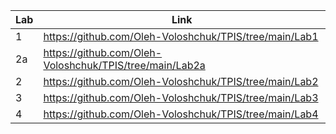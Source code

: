 | Lab | Link |
| --- | ---- |
|  1  | https://github.com/Oleh-Voloshchuk/TPIS/tree/main/Lab1  |
|  2a | https://github.com/Oleh-Voloshchuk/TPIS/tree/main/Lab2a |
|  2  |https://github.com/Oleh-Voloshchuk/TPIS/tree/main/Lab2   |
|  3  | https://github.com/Oleh-Voloshchuk/TPIS/tree/main/Lab3  |
|  4  | https://github.com/Oleh-Voloshchuk/TPIS/tree/main/Lab4  |
